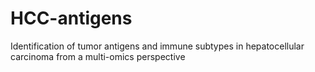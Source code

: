 # HCC-antigens
Identification of tumor antigens and immune subtypes in hepatocellular carcinoma from a multi-omics perspective
